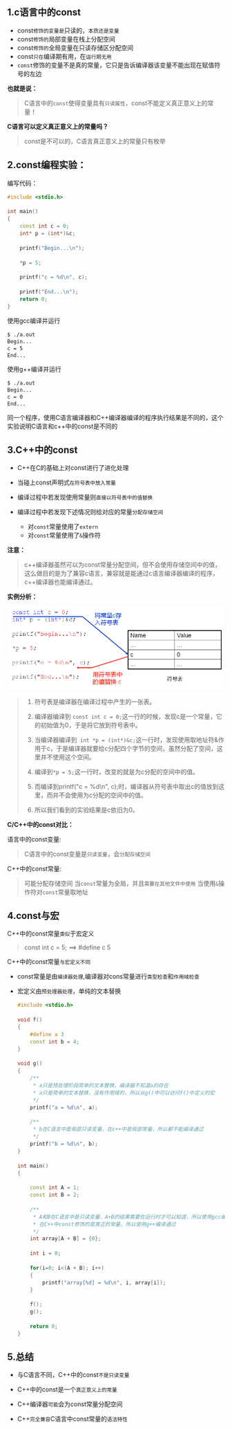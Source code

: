 ## 1.c语言中的const

- const`修饰的变量是`只读的，`本质还是变量`
- const`修饰的`局部变量在栈上分配空间
- const`修饰的`全局变量在只读存储区分配空间
- const`只在`编译期有用，在`运行期无用`
- `const`修饰的变量不是真的常量，它只是告诉编译器该变量不能出现在赋值符号的左边

**也就是说：**

> C语言中的`const`使得变量具有`只读属性`，const不能定义真正意义上的常量！

**C语言可以定义真正意义上的常量吗？**

> const是不可以的，C语言真正意义上的常量只有枚举

## 2.const编程实验：

编写代码：

```c++
#include <stdio.h>

int main()
{
    const int c = 0;
    int* p = (int*)&c;
    
    printf("Begin...\n");
    
    *p = 5;
    
    printf("c = %d\n", c);
    
    printf("End...\n");
    return 0;
}
```

使用gcc编译并运行

```shell
$ ./a.out 
Begin...
c = 5
End...
```

使用g++编译并运行

```shell
$ ./a.out 
Begin...
c = 0
End...
```

同一个程序，使用C语言编译器和C++编译器编译的程序执行结果是不同的，这个实验说明C语言和c++中的const是不同的

## 3.C++中的const

- C++在C的基础上对const进行了进化处理

- 当碰上const声明式`在符号表中放入常量`

- 编译过程中若发现使用常量则`直接以符号表中的值替换`

- 编译过程中若发现下述情况则给对应的常量`分配存储空间`
    - 对`const`常量使用了`extern`
    - 对`const`常量使用了`&`操作符

**注意：**

> c++编译器虽然可以为const常量分配空间，但不会使用存储空间中的值，这么做目的是为了兼容c语言，兼容就是能通过c语言编译器编译的程序，c++编译器也能编译通过。  

**实例分析：**

![img](./pic/slide6.png)

>1. 符号表是编译器在编译过程中产生的一张表。  
> 
>2. 编译器编译到 `const int c = 0;`这一行的时候，发现c是一个常量，它的初始值为0，于是将它放到符号表中。  
> 
>3. 当编译器编译到` int *p = (int*)&c;`这一行时，发现使用取地址符&作用于c，于是编译器就要给c分配四个字节的空间，虽然分配了空间，这里并不使用这个空间。  
> 
>4. 编译到`*p = 5;`这一行时，改变的就是为c分配的空间中的值。  
> 
>5. 而编译到printf("c = %d\n", c);时，编译器从符号表中取出c的值放到这里，而并不会使用为c分配的空间中的值。  
> 
>6. 所以我们看到的实验结果是c依旧为0。  

**C/C++中的const对比：**

语言中的const变量:

> C语言中的const变量是`只读变量`，会`分配存储空间`  

C++中的const常量:

> 可能分配存储空间
> 	当`const`常量为全局，并且`需要在其他文件中使用`
> 	当使用`&`操作符对`const`常量取地址

## 4.const与宏

C++中的const常量`类似`于宏定义

> const int  c = 5;  ==> #define  c 5

C++中的const常量`与宏定义不同`

- const常量是由`编译器处理`,编译器对cons常量进行`类型检查`和`作用域检查`

- 宏定义由`预处理器处理`，单纯的文本替换

    ```c++
    #include <stdio.h>
    
    void f()
    {
        #define a 3
        const int b = 4;
    }
    
    void g()
    {
        /**
         * a只是预处理阶段简单的文本替换，编译器不知道a的存在
         * a只是简单的文本替换，没有作用域的，所以从g()中可以访问f()中定义的宏
         */
        printf("a = %d\n", a);
    
        /**
         * b在C语言中是局部只读变量，在c++中是局部常量，所以都不能编译通过
         */
        printf("b = %d\n", b);
    }
    
    int main()
    {
    
        const int A = 1;
        const int B = 2;
    
        /**
         * A和B在C语言中是只读变量，A+B的结果需要在运行时才可以知道，所以使用gcc编译不通过。
         * 在C++中const修饰的是真正的常量，所以使用g++编译通过
         */
        int array[A + B] = {0};
    
        int i = 0;
        
        for(i=0; i<(A + B); i++)
        {
            printf("array[%d] = %d\n", i, array[i]);
        }
        
        f();
        g();
        
        return 0;
    }
    ```

## 5.总结

- 与C语言不同，C++中的const`不是只读变量`

- C++中的const是一个`真正意义上的常量`

- C++编译器`可能`会为const常量分配空间

- C++`完全兼容`C语言中const常量的`语法特性`